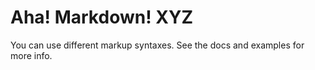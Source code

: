 # Aha! Markdown! XYZ

You can use different markup syntaxes.
See the docs and examples for more info.
